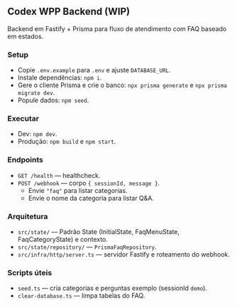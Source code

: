 ## Codex WPP Backend (WIP)

Backend em Fastify + Prisma para fluxo de atendimento com FAQ baseado em estados.

### Setup
- Copie `.env.example` para `.env` e ajuste `DATABASE_URL`.
- Instale dependências: `npm i`.
- Gere o cliente Prisma e crie o banco: `npx prisma generate` e `npx prisma migrate dev`.
- Popule dados: `npm seed`.

### Executar
- Dev: `npm dev`.
- Produção: `npm build` e `npm start`.

### Endpoints
- `GET /health` — healthcheck.
- `POST /webhook` — corpo `{ sessionId, message }`.
  - Envie `"faq"` para listar categorias.
  - Envie o nome da categoria para listar Q&A.

### Arquitetura
- `src/state/` — Padrão State (InitialState, FaqMenuState, FaqCategoryState) e contexto.
- `src/state/repository/` — `PrismaFaqRepository`.
- `src/infra/http/server.ts` — servidor Fastify e roteamento do webhook.

### Scripts úteis
- `seed.ts` — cria categorias e perguntas exemplo (sessionId `demo`).
- `clear-database.ts` — limpa tabelas do FAQ.


